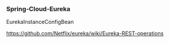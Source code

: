 ### Spring-Cloud-Eureka

EurekaInstanceConfigBean

https://github.com/Netflix/eureka/wiki/Eureka-REST-operations
